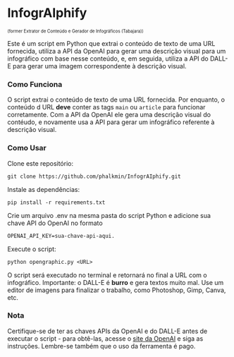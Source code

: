 # InfogrAIphify 
<sub><sup>(former Extrator de Conteúdo e Gerador de Infográficos (Tabajara)) </sup></sub>

Este é um script em Python que extrai o conteúdo de texto de uma URL fornecida, utiliza a API da OpenAI para gerar uma descrição visual para um infográfico com base nesse conteúdo, e, em seguida, utiliza a API do DALL-E para gerar uma imagem correspondente à descrição visual. 

### Como Funciona

O script extrai o conteúdo de texto de uma URL fornecida. Por enquanto, o conteúdo d URL **deve** conter as tags `main` ou `article` para funcionar corretamente. Com a API da OpenAI ele gera uma descrição visual do contéudo, e novamente usa a API para gerar um infográfico referente à descrição visual.

### Como Usar

Clone este repositório:

    git clone https://github.com/phalkmin/InfogrAIphify.git

Instale as dependências:

    pip install -r requirements.txt

Crie um arquivo .env na mesma pasta do script Python e adicione sua chave API do OpenAI no formato 

    OPENAI_API_KEY=sua-chave-api-aqui.

Execute o script:

    python opengraphic.py <URL>

O script será executado no terminal e retornará no final a URL com o infográfico. Importante: o DALL-E é **burro** e gera textos muito mal. Use um editor de imagens para finalizar o trabalho, como Photoshop, Gimp, Canva, etc.

### Nota

Certifique-se de ter as chaves APIs da OpenAI e do DALL-E antes de executar o script - para obtê-las, acesse o [site da OpenAI](https://platform.openai.com/api-keys) e siga as instruções. Lembre-se também que o uso da ferramenta é pago.